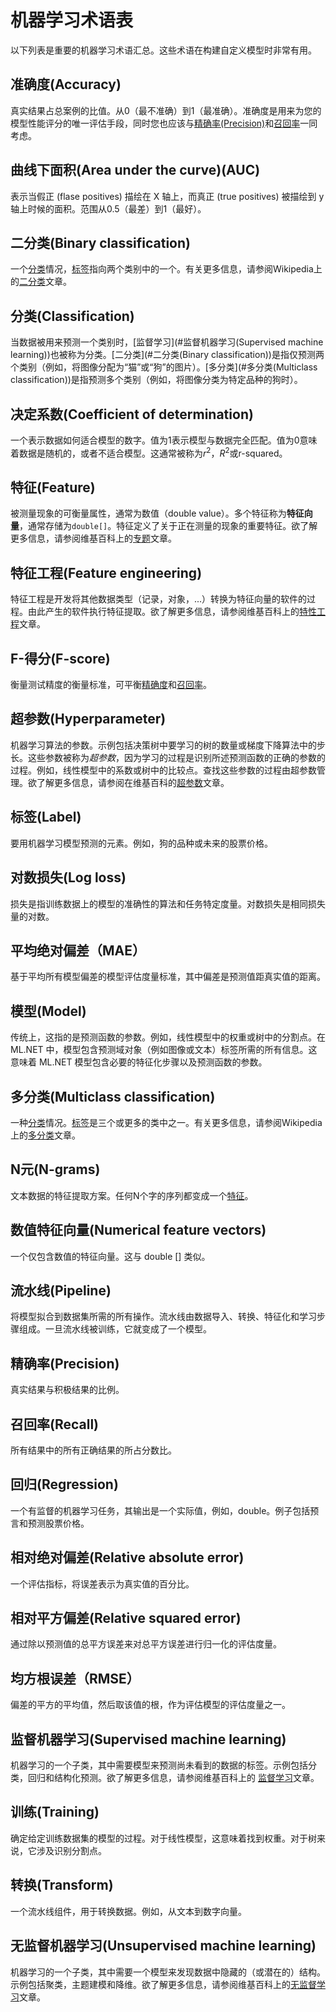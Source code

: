 # 机器学习术语表

以下列表是重要的机器学习术语汇总。这些术语在构建自定义模型时非常有用。

## 准确度(Accuracy)

真实结果占总案例的比值。从0（最不准确）到1（最准确）。准确度是用来为您的模型性能评分的唯一评估手段，同时您也应该与[精确率(Precision)](#精确率(Precision))和[召回率](#召回率(Recall))一同考虑。

## 曲线下面积(Area under the curve)(AUC)

表示当假正 (flase positives) 描绘在 X 轴上，而真正 (true positives) 被描绘到 y 轴上时候的面积。范围从0.5（最差）到1（最好）。 

## 二分类(Binary classification)

一个[分类](#分类(Classification))情况，[标签](#标签(Label))指向两个类别中的一个。有关更多信息，请参阅Wikipedia上的[二分类](https://en.wikipedia.org/wiki/Binary_classification)文章。

## 分类(Classification)

当数据被用来预测一个类别时，[监督学习](#监督机器学习(Supervised machine learning))也被称为分类。[二分类](#二分类(Binary classification))是指仅预测两个类别（例如，将图像分配为“猫”或“狗”的图片）。[多分类](#多分类(Multiclass classification))是指预测多个类别（例如，将图像分类为特定品种的狗时）。 

## 决定系数(Coefficient of determination)

一个表示数据如何适合模型的数字。值为1表示模型与数据完全匹配。值为0意味着数据是随机的，或者不适合模型。这通常被称为$r^{2}$，$R^{2}$或r-squared。

## 特征(Feature)

被测量现象的可衡量属性，通常为数值（double value）。多个特征称为**特征向量**，通常存储为`double[]`。特征定义了关于正在测量的现象的重要特征。欲了解更多信息，请参阅维基百科上的[专题](https://en.wikipedia.org/wiki/Feature_(machine_learning))文章。 

## 特征工程(Feature engineering)

特征工程是开发将其他数据类型（记录，对象，...）转换为特征向量的软件的过程。由此产生的软件执行特征提取。欲了解更多信息，请参阅维基百科上的[特性工程](https://en.wikipedia.org/wiki/Feature_engineering)文章。 

## F-得分(F-score)

衡量测试精度的衡量标准，可平衡[精确度](#精确率(Precision))和[召回率](#召回率(Recall))。 

## 超参数(Hyperparameter)

机器学习算法的参数。示例包括决策树中要学习的树的数量或梯度下降算法中的步长。这些参数被称为*超参数*，因为学习的过程是识别所述预测函数的正确的参数的过程。例如，线性模型中的系数或树中的比较点。查找这些参数的过程由超参数管理。欲了解更多信息，请参阅在维基百科的[超参数](https://en.wikipedia.org/wiki/Hyperparameter)文章。 

## 标签(Label)

要用机器学习模型预测的元素。例如，狗的品种或未来的股票价格。 

## 对数损失(Log loss)

损失是指训练数据上的模型的准确性的算法和任务特定度量。对数损失是相同损失量的对数。 

## 平均绝对偏差（MAE）

基于平均所有模型偏差的模型评估度量标准，其中偏差是预测值距真实值的距离。 

## 模型(Model)

传统上，这指的是预测函数的参数。例如，线性模型中的权重或树中的分割点。在 ML.NET 中，模型包含预测域对象（例如图像或文本）标签所需的所有信息。这意味着 ML.NET 模型包含必要的特征化步骤以及预测函数的参数。 

## 多分类(Multiclass classification)

一种[分类](#分类(Classification))情况。[标签](#标签(Label))是三个或更多的类中之一。有关更多信息，请参阅Wikipedia上的[多分类](https://en.wikipedia.org/wiki/Multiclass_classification)文章。 

## N元(N-grams)

文本数据的特征提取方案。任何N个字的序列都变成一个[特征](#特征(Feature))。

## 数值特征向量(Numerical feature vectors)

一个仅包含数值的特征向量。这与 double [] 类似。

## 流水线(Pipeline)

将模型拟合到数据集所需的所有操作。流水线由数据导入、转换、特征化和学习步骤组成。一旦流水线被训练，它就变成了一个模型。

## 精确率(Precision)

真实结果与积极结果的比例。

## 召回率(Recall)

所有结果中的所有正确结果的所占分数比。

## 回归(Regression)

一个有监督的机器学习任务，其输出是一个实际值，例如，double。例子包括预言和预测股票价格。

## 相对绝对偏差(Relative absolute error)

一个评估指标，将误差表示为真实值的百分比。

## 相对平方偏差(Relative squared error)

通过除以预测值的总平方误差来对总平方误差进行归一化的评估度量。

## 均方根误差（RMSE）

偏差的平方的平均值，然后取该值的根，作为评估模型的评估度量之一。

## 监督机器学习(Supervised machine learning)

机器学习的一个子类，其中需要模型来预测尚未看到的数据的标签。示例包括分类，回归和结构化预测。欲了解更多信息，请参阅维基百科上的 [监督学习](https://en.wikipedia.org/wiki/Supervised_learning)文章。

## 训练(Training)

确定给定训练数据集的模型的过程。对于线性模型，这意味着找到权重。对于树来说，它涉及识别分割点。

## 转换(Transform)

一个流水线组件，用于转换数据。例如，从文本到数字向量。

## 无监督机器学习(Unsupervised machine learning)

机器学习的一个子类，其中需要一个模型来发现数据中隐藏的（或潜在的）结构。示例包括聚类，主题建模和降维。欲了解更多信息，请参阅维基百科上的[无监督学习](https://en.wikipedia.org/wiki/Unsupervised_learning)文章。

